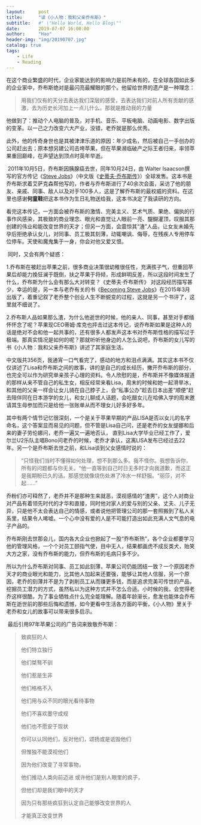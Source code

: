 ```yaml
---
layout:     post
title:      "读《小人物：我和父亲乔布斯》"
subtitle:   #" \"Hello World, Hello Blog\""
date:       2019-07-07 16:00:00
author:     "Hao"
header-img: "img/20190707.jpg"
catalog: true
tags:
    - Life
    - Reading
---
```


​		在这个商业繁盛的时代，企业家能达到的影响力是前所未有的，在全球各国如此多的企业家中，乔布斯绝对是最闪亮最耀眼的那个。他留给世界的遗产是一种理念：

> 用我们仅有的天分去表达我们深层的感受，去表达我们对前人所有贡献的感激，去为历史长河加上一点儿什么。那就是推动我的力量

​		他做到了：推动个人电脑的普及，对手机、音乐、平板电脑、动画电影、数字出版的变革。以一己之力改变六大产业，没错，老乔就是那么优秀。

​       此外，他的传奇身世也是其被津津乐道的原因：年少成名，然后被自己一手创办的公司赶出去；原本想另建公司击垮苹果，但在苹果濒临破产之际王者归来，率领苹果重回巅峰，在声望达到顶点时英年早逝。       

​       2011年10月5日，乔布斯因胰腺癌去世，同年10月24日，由 Walter Isaacson撰写的官方传记《[Steve Jobs](https://book.douban.com/subject/6512188/)》（中文版《[史蒂夫·乔布斯传](https://book.douban.com/subject/6798611/)》）全球发售。这本书是乔布斯求着艾萨克森帮他写的，作者与乔布斯进行了40余次会面，采访了他的朋友、亲戚、同事、敌人以及对手100多人，这是了解乔布斯的最权威的资料。在这里也感谢**何童鞋**把这本书作为生日礼物送给我，这本书决定了我读研的方向。

​      看完这本传记，一方面会被乔布斯的激情、完美主义、艺术气质、果绝、偏执的行事作风感染，其极致的商业理念、眼光和直觉让人眼前一亮、醍醐灌顶，叹服其那创建的伟业和能改变世界的天才；但另一方面，会震惊其“渣”人品，让女友未婚先孕后拒绝承认女儿，对同事、员工极其刻薄，动辄嘲讽、侮辱，在残疾人专用停车位停车。天使和魔鬼集于一身，你会对他又爱又恨。

​      同时，又会有两个疑惑：

​      1.乔布斯在被赶出苹果之前，很多商业决策很幼稚很任性，充满孩子气，但重回苹果后却能力挽狂澜于既倒，扶之苹果于将倾，形成鲜明反差，所以这段时间发生了什么，乔布斯为什么会有那么大对转变？《史蒂夫·乔布斯传》 对这段经历描写甚少，幸运的是，另一本与老乔有关的书《[Becoming Steve Jobs](https://book.douban.com/subject/26335642/)》在2015年3月出版了，着重记叙了老乔整个创业人生不断蜕变的过程，这就是另一个书评了，这里就不细说了。

​      2.乔布斯人品如果那么渣，为什么他逝世的时候，他的亲人、同事，甚至对手都缅怀怀念了呢？苹果现CEO蒂姆·库克也抨击过这本传记，说乔布斯如果是这种人的话是绝对不会和他一起共事的，还有很多人都发声这本书对乔布斯性格的描写过于极端。那真实情况是如何的呢？那就听听他身边的人怎么说吧，乔布斯的女儿写的书《小人物：我和父亲乔布斯》讲述了其家庭生活。

​		中文版共356页，我通宵一口气看完了，感动的地方和泪点满满。其实这本书不仅仅讲述了Lisa和乔布斯之间的故事，讲的是自己的成长经历，撇开乔布斯的部分，也完全可以作为研究单亲孩子心理的资料。令人欣慰的是，乔布斯并不像媒体报道的那样从来不管自己的私生女，相反经常来看Lisa，周末的时候和她一起滑旱冰，和其他的父亲一样会让女儿骑在自己脖子上，会“私事公办”趁去日本出差“顺便”赶去陪伴同在日本游学的女儿，和女儿聊成人话题，会吃醋女儿在哈佛入学的周末邀请其生母参加而只是给他一张账单从而不理女儿好多好多年。

​     其中有两个情节记忆很深刻，一个是关于苹果早期的产品LISA是否以女儿的名字命名，这个答案显而易见的问题，但不管是Lisa自己问，还是老乔的女友缇娜和后来的妻子劳伦娜问，老乔一遍又一遍地否认， 直到Lisa大学毕业已经工作了，爱尔兰U2乐队主唱Bono问老乔的时候，老乔才承认，这离LISA发布已经过去22年。另一个是乔布斯去世之前，和Lisa谈到父女感情时说的：

> “只怪我们当时不懂得如何处理，想不到那么多。我不怪你。我想告诉你，所有的问题都与你无关。“他一直等到自己时日无多时才向我道歉，而这正是我期盼已久的话。那感觉就像烧伤处淋了冷水一样舒服。“丽莎，对不起……”

​    乔粉们亦可释然了，老乔并不是那种生来就恶，漠视感情的“渣男”，这个人对商业对产品有着领先时代的才华和直接，同时他对家人的爱与别的父亲、丈夫、儿子无异，只是他不太会表达自己的情感，或者说他把管理公司的那一套照搬到了私人关系里，结果令人唏嘘。一个心中没有爱的人是不可能打造出如此充满人文气息的电子产品的。

​    乔布斯刚去世那会儿，国内各大企业也掀起了一股“乔布斯热”，各个企业都要学习他的管理风格，一个个对员工颐指气使，目中无人，结果都画虎不成反类犬，贻笑大方之家，没有乔布斯的能力，但乔布斯的毛病只多不少。

​     所以为什么乔布斯对同事、员工如此刻薄，苹果公司仍能团结一致？一个原因老乔天才的商业眼光和能力，比其他人加起来还要强，能够让其他人信服，另一个原因，老乔的刻薄并不是为了剥削员工从而赚更多钱，而是追求完美可传世的产品，挖掘员工潜力的方式，虽然私以为这种方式并不怎么合适。小时候的我，会觉得老乔这样很酷，为了事业牺牲点什么完全能理解。随着年龄渐长，愈发也能体会乔布斯在逝世前的那些后悔和遗憾，如今更看中生活各方面的平衡，《小人物》里关于老乔和女儿的故事可以带来很多启示。

​    最后引用97年苹果公司的广告词来致敬乔布斯：

> 致疯狂的人 
>
> 他们特立独行 
>
> 他们桀骜不驯 
>
> 他们惹是生非 
>
> 他们格格不入 
>
> 他们用与众不同的眼光看待事物 
>
> 他们不喜欢墨守成规 
>
> 他们也不愿安于现状 
>
> 你可以认同他们，反对他们，颂扬或是诋毁他们 
>
> 但惟独不能漠视他们 
>
> 因为他们改变了寻常事物，
>
> 他们推动人类向前迈进 或许他们是别人眼里的疯子，
>
> 但他们却是我们眼中的天才 
>
> 因为只有那些疯狂到认定自己能够改变世界的人 
>
> 才能真正改变世界